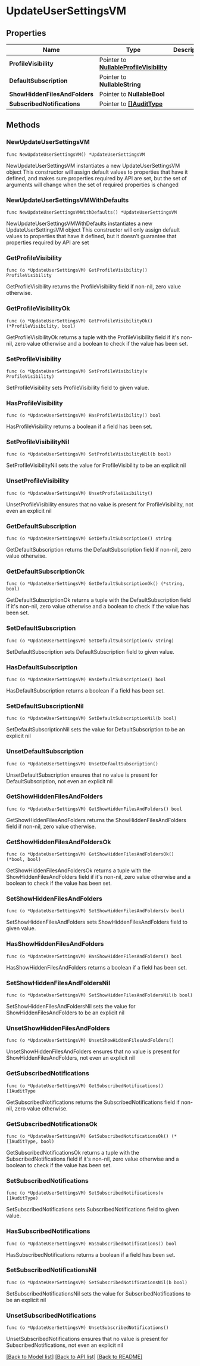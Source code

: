 # UpdateUserSettingsVM

## Properties

Name | Type | Description | Notes
------------ | ------------- | ------------- | -------------
**ProfileVisibility** | Pointer to [**NullableProfileVisibility**](ProfileVisibility.md) |  | [optional] 
**DefaultSubscription** | Pointer to **NullableString** |  | [optional] 
**ShowHiddenFilesAndFolders** | Pointer to **NullableBool** |  | [optional] 
**SubscribedNotifications** | Pointer to [**[]AuditType**](AuditType.md) |  | [optional] 

## Methods

### NewUpdateUserSettingsVM

`func NewUpdateUserSettingsVM() *UpdateUserSettingsVM`

NewUpdateUserSettingsVM instantiates a new UpdateUserSettingsVM object
This constructor will assign default values to properties that have it defined,
and makes sure properties required by API are set, but the set of arguments
will change when the set of required properties is changed

### NewUpdateUserSettingsVMWithDefaults

`func NewUpdateUserSettingsVMWithDefaults() *UpdateUserSettingsVM`

NewUpdateUserSettingsVMWithDefaults instantiates a new UpdateUserSettingsVM object
This constructor will only assign default values to properties that have it defined,
but it doesn't guarantee that properties required by API are set

### GetProfileVisibility

`func (o *UpdateUserSettingsVM) GetProfileVisibility() ProfileVisibility`

GetProfileVisibility returns the ProfileVisibility field if non-nil, zero value otherwise.

### GetProfileVisibilityOk

`func (o *UpdateUserSettingsVM) GetProfileVisibilityOk() (*ProfileVisibility, bool)`

GetProfileVisibilityOk returns a tuple with the ProfileVisibility field if it's non-nil, zero value otherwise
and a boolean to check if the value has been set.

### SetProfileVisibility

`func (o *UpdateUserSettingsVM) SetProfileVisibility(v ProfileVisibility)`

SetProfileVisibility sets ProfileVisibility field to given value.

### HasProfileVisibility

`func (o *UpdateUserSettingsVM) HasProfileVisibility() bool`

HasProfileVisibility returns a boolean if a field has been set.

### SetProfileVisibilityNil

`func (o *UpdateUserSettingsVM) SetProfileVisibilityNil(b bool)`

 SetProfileVisibilityNil sets the value for ProfileVisibility to be an explicit nil

### UnsetProfileVisibility
`func (o *UpdateUserSettingsVM) UnsetProfileVisibility()`

UnsetProfileVisibility ensures that no value is present for ProfileVisibility, not even an explicit nil
### GetDefaultSubscription

`func (o *UpdateUserSettingsVM) GetDefaultSubscription() string`

GetDefaultSubscription returns the DefaultSubscription field if non-nil, zero value otherwise.

### GetDefaultSubscriptionOk

`func (o *UpdateUserSettingsVM) GetDefaultSubscriptionOk() (*string, bool)`

GetDefaultSubscriptionOk returns a tuple with the DefaultSubscription field if it's non-nil, zero value otherwise
and a boolean to check if the value has been set.

### SetDefaultSubscription

`func (o *UpdateUserSettingsVM) SetDefaultSubscription(v string)`

SetDefaultSubscription sets DefaultSubscription field to given value.

### HasDefaultSubscription

`func (o *UpdateUserSettingsVM) HasDefaultSubscription() bool`

HasDefaultSubscription returns a boolean if a field has been set.

### SetDefaultSubscriptionNil

`func (o *UpdateUserSettingsVM) SetDefaultSubscriptionNil(b bool)`

 SetDefaultSubscriptionNil sets the value for DefaultSubscription to be an explicit nil

### UnsetDefaultSubscription
`func (o *UpdateUserSettingsVM) UnsetDefaultSubscription()`

UnsetDefaultSubscription ensures that no value is present for DefaultSubscription, not even an explicit nil
### GetShowHiddenFilesAndFolders

`func (o *UpdateUserSettingsVM) GetShowHiddenFilesAndFolders() bool`

GetShowHiddenFilesAndFolders returns the ShowHiddenFilesAndFolders field if non-nil, zero value otherwise.

### GetShowHiddenFilesAndFoldersOk

`func (o *UpdateUserSettingsVM) GetShowHiddenFilesAndFoldersOk() (*bool, bool)`

GetShowHiddenFilesAndFoldersOk returns a tuple with the ShowHiddenFilesAndFolders field if it's non-nil, zero value otherwise
and a boolean to check if the value has been set.

### SetShowHiddenFilesAndFolders

`func (o *UpdateUserSettingsVM) SetShowHiddenFilesAndFolders(v bool)`

SetShowHiddenFilesAndFolders sets ShowHiddenFilesAndFolders field to given value.

### HasShowHiddenFilesAndFolders

`func (o *UpdateUserSettingsVM) HasShowHiddenFilesAndFolders() bool`

HasShowHiddenFilesAndFolders returns a boolean if a field has been set.

### SetShowHiddenFilesAndFoldersNil

`func (o *UpdateUserSettingsVM) SetShowHiddenFilesAndFoldersNil(b bool)`

 SetShowHiddenFilesAndFoldersNil sets the value for ShowHiddenFilesAndFolders to be an explicit nil

### UnsetShowHiddenFilesAndFolders
`func (o *UpdateUserSettingsVM) UnsetShowHiddenFilesAndFolders()`

UnsetShowHiddenFilesAndFolders ensures that no value is present for ShowHiddenFilesAndFolders, not even an explicit nil
### GetSubscribedNotifications

`func (o *UpdateUserSettingsVM) GetSubscribedNotifications() []AuditType`

GetSubscribedNotifications returns the SubscribedNotifications field if non-nil, zero value otherwise.

### GetSubscribedNotificationsOk

`func (o *UpdateUserSettingsVM) GetSubscribedNotificationsOk() (*[]AuditType, bool)`

GetSubscribedNotificationsOk returns a tuple with the SubscribedNotifications field if it's non-nil, zero value otherwise
and a boolean to check if the value has been set.

### SetSubscribedNotifications

`func (o *UpdateUserSettingsVM) SetSubscribedNotifications(v []AuditType)`

SetSubscribedNotifications sets SubscribedNotifications field to given value.

### HasSubscribedNotifications

`func (o *UpdateUserSettingsVM) HasSubscribedNotifications() bool`

HasSubscribedNotifications returns a boolean if a field has been set.

### SetSubscribedNotificationsNil

`func (o *UpdateUserSettingsVM) SetSubscribedNotificationsNil(b bool)`

 SetSubscribedNotificationsNil sets the value for SubscribedNotifications to be an explicit nil

### UnsetSubscribedNotifications
`func (o *UpdateUserSettingsVM) UnsetSubscribedNotifications()`

UnsetSubscribedNotifications ensures that no value is present for SubscribedNotifications, not even an explicit nil

[[Back to Model list]](../README.md#documentation-for-models) [[Back to API list]](../README.md#documentation-for-api-endpoints) [[Back to README]](../README.md)


